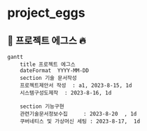 # project_eggs
## 📖 프로젝트 에그스 :fire:

```mermaid
gantt
    title 프로젝트 에그스
    dateFormat  YYYY-MM-DD
    section 기술 문서작성
    프로젝트제안서 작성  : a1, 2023-8-15, 1d
    시스템구성도제작  : 2023-8-16, 1d

    section 기능구현
    관련기술문서정보수집     : 2023-8-20  , 1d
    쿠버네티스 및 가상머신 세팅 : 2023-8-17,  1d
```
